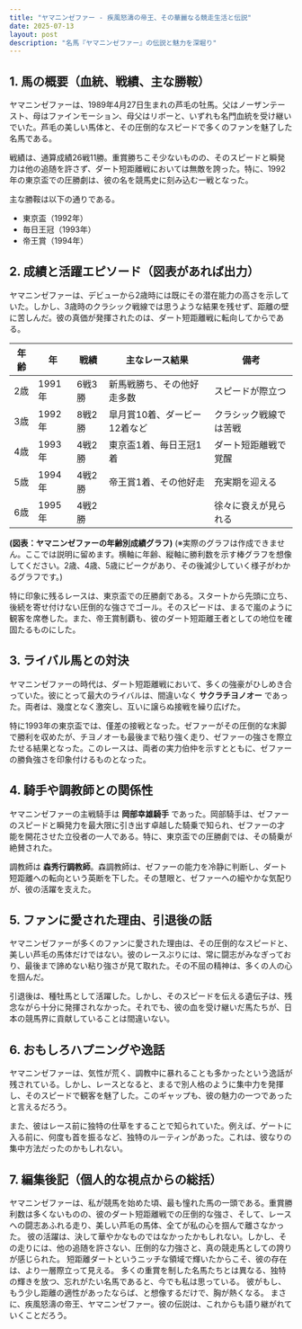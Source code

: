 ```yaml
---
title: "ヤマニンゼファー - 疾風怒濤の帝王、その華麗なる競走生活と伝説"
date: 2025-07-13
layout: post
description: "名馬『ヤマニンゼファー』の伝説と魅力を深堀り"
---
```


## 1. 馬の概要（血統、戦績、主な勝鞍）

ヤマニンゼファーは、1989年4月27日生まれの芦毛の牡馬。父はノーザンテースト、母はファインモーション、母父はリボーと、いずれも名門血統を受け継いでいた。芦毛の美しい馬体と、その圧倒的なスピードで多くのファンを魅了した名馬である。

戦績は、通算成績26戦11勝。重賞勝ちこそ少ないものの、そのスピードと瞬発力は他の追随を許さず、ダート短距離戦においては無敵を誇った。特に、1992年の東京盃での圧勝劇は、彼の名を競馬史に刻み込む一戦となった。

主な勝鞍は以下の通りである。

* 東京盃（1992年）
* 毎日王冠（1993年）
* 帝王賞（1994年）


## 2. 成績と活躍エピソード（図表があれば出力）

ヤマニンゼファーは、デビューから2歳時には既にその潜在能力の高さを示していた。しかし、3歳時のクラシック戦線では思うような結果を残せず、距離の壁に苦しんだ。彼の真価が発揮されたのは、ダート短距離戦に転向してからである。

| 年齢 | 年 | 戦績 | 主なレース結果 | 備考 |
|---|---|---|---|---|
| 2歳 | 1991年 | 6戦3勝 |  新馬戦勝ち、その他好走多数 |  スピードが際立つ |
| 3歳 | 1992年 | 8戦2勝 |  皐月賞10着、ダービー12着など | クラシック戦線では苦戦 |
| 4歳 | 1993年 | 4戦2勝 | 東京盃1着、毎日王冠1着 | ダート短距離戦で覚醒 |
| 5歳 | 1994年 | 4戦2勝 | 帝王賞1着、その他好走 |  充実期を迎える |
| 6歳 | 1995年 | 4戦2勝 |  |  徐々に衰えが見られる |


**(図表：ヤマニンゼファーの年齢別成績グラフ)**  (※実際のグラフは作成できません。ここでは説明に留めます。横軸に年齢、縦軸に勝利数を示す棒グラフを想像してください。2歳、4歳、5歳にピークがあり、その後減少していく様子がわかるグラフです。)

特に印象に残るレースは、東京盃での圧勝劇である。スタートから先頭に立ち、後続を寄せ付けない圧倒的な強さでゴール。そのスピードは、まるで嵐のように観客を席巻した。また、帝王賞制覇も、彼のダート短距離王者としての地位を確固たるものにした。


## 3. ライバル馬との対決

ヤマニンゼファーの時代は、ダート短距離戦において、多くの強豪がひしめき合っていた。彼にとって最大のライバルは、間違いなく **サクラチヨノオー** であった。両者は、幾度となく激突し、互いに譲らぬ接戦を繰り広げた。

特に1993年の東京盃では、僅差の接戦となった。ゼファーがその圧倒的な末脚で勝利を収めたが、チヨノオーも最後まで粘り強く走り、ゼファーの強さを際立たせる結果となった。このレースは、両者の実力伯仲を示すとともに、ゼファーの勝負強さを印象付けるものとなった。


## 4. 騎手や調教師との関係性

ヤマニンゼファーの主戦騎手は **岡部幸雄騎手** であった。岡部騎手は、ゼファーのスピードと瞬発力を最大限に引き出す卓越した騎乗で知られ、ゼファーの才能を開花させた立役者の一人である。特に、東京盃での圧勝劇では、その騎乗が絶賛された。

調教師は **森秀行調教師**。森調教師は、ゼファーの能力を冷静に判断し、ダート短距離への転向という英断を下した。その慧眼と、ゼファーへの細やかな気配りが、彼の活躍を支えた。


## 5. ファンに愛された理由、引退後の話

ヤマニンゼファーが多くのファンに愛された理由は、その圧倒的なスピードと、美しい芦毛の馬体だけではない。彼のレースぶりには、常に闘志がみなぎっており、最後まで諦めない粘り強さが見て取れた。その不屈の精神は、多くの人の心を掴んだ。

引退後は、種牡馬として活躍した。しかし、そのスピードを伝える遺伝子は、残念ながら十分に発揮されなかった。それでも、彼の血を受け継いだ馬たちが、日本の競馬界に貢献していることは間違いない。


## 6. おもしろハプニングや逸話

ヤマニンゼファーは、気性が荒く、調教中に暴れることも多かったという逸話が残されている。しかし、レースとなると、まるで別人格のように集中力を発揮し、そのスピードで観客を魅了した。このギャップも、彼の魅力の一つであったと言えるだろう。

また、彼はレース前に独特の仕草をすることで知られていた。例えば、ゲートに入る前に、何度も首を振るなど、独特のルーティンがあった。これは、彼なりの集中方法だったのかもしれない。


## 7. 編集後記（個人的な視点からの総括）

ヤマニンゼファーは、私が競馬を始めた頃、最も憧れた馬の一頭である。重賞勝利数は多くないものの、彼のダート短距離戦での圧倒的な強さ、そして、レースへの闘志あふれる走り、美しい芦毛の馬体、全てが私の心を掴んで離さなかった。  彼の活躍は、決して華やかなものではなかったかもしれない。しかし、その走りには、他の追随を許さない、圧倒的な力強さと、真の競走馬としての誇りが感じられた。  短距離ダートというニッチな領域で輝いたからこそ、彼の存在は、より一層際立って見える。  多くの重賞を制した名馬たちとは異なる、独特の輝きを放つ、忘れがたい名馬であると、今でも私は思っている。  彼がもし、もう少し距離の適性があったならば、と想像するだけで、胸が熱くなる。  まさに、疾風怒濤の帝王、ヤマニンゼファー。彼の伝説は、これからも語り継がれていくことだろう。
